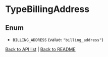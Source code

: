 # TypeBillingAddress

## Enum


* `BILLING_ADDRESS` (value: `"billing_address"`)


[Back to API list](../README.md#documentation-for-api-endpoints) | [Back to README](../README.md)


